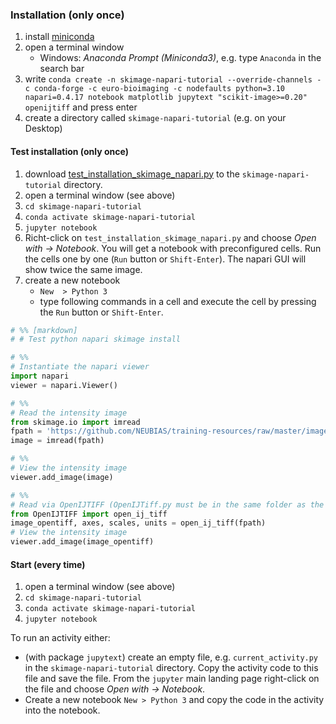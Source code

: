 ### Installation (only once)

1. install [miniconda](https://docs.conda.io/en/latest/miniconda.html)
1. open a terminal window
	* Windows: *Anaconda Prompt (Miniconda3)*, e.g. type `Anaconda` in the search bar
1. write `conda create -n skimage-napari-tutorial --override-channels -c conda-forge -c euro-bioimaging -c nodefaults python=3.10 napari=0.4.17 notebook matplotlib jupytext "scikit-image>=0.20" openijtiff` and press enter
1. create a directory called `skimage-napari-tutorial` (e.g. on your Desktop)

#### Test installation (only once)
1. download [test_installation_skimage_napari.py](https://neubias.github.io/training-resources/functions/test_installation_skimage_napari.py) to
the `skimage-napari-tutorial` directory.
1. open a terminal window (see above)
1. `cd skimage-napari-tutorial`
1. `conda activate skimage-napari-tutorial`
1. `jupyter notebook`
1. Richt-click on `test_installation_skimage_napari.py` and choose _Open with -> Notebook_.
   You will get a notebook with preconfigured cells. Run the cells one by one (`Run` button or `Shift-Enter`).
The napari GUI will show twice the same image.
1. create a new notebook
	- `New  > Python 3`
    - type following commands in a cell and execute the cell by pressing the `Run` button or `Shift-Enter`.

``` python
# %% [markdown]
# # Test python napari skimage install

# %%
# Instantiate the napari viewer
import napari
viewer = napari.Viewer()

# %%
# Read the intensity image
from skimage.io import imread
fpath = 'https://github.com/NEUBIAS/training-resources/raw/master/image_data/xy_8bit__two_cells.tif'
image = imread(fpath)

# %%
# View the intensity image
viewer.add_image(image)

# %%
# Read via OpenIJTIFF (OpenIJTiff.py must be in the same folder as the notebook path)
from OpenIJTIFF import open_ij_tiff
image_opentiff, axes, scales, units = open_ij_tiff(fpath)
# View the intensity image
viewer.add_image(image_opentiff)
```


#### Start (every time)
1. open a terminal window (see above)
1. `cd skimage-napari-tutorial`
1. `conda activate skimage-napari-tutorial`
1. `jupyter notebook`

To run an activity either:
 * (with package `jupytext`) create an empty file, e.g. `current_activity.py` in the `skimage-napari-tutorial` directory.
	Copy the activity code to this file and save the file. From the `jupyter` main landing page right-click on the file and choose _Open with -> Notebook_.
 *  Create a new notebook `New > Python 3` and copy the code in the activity into the notebook.
